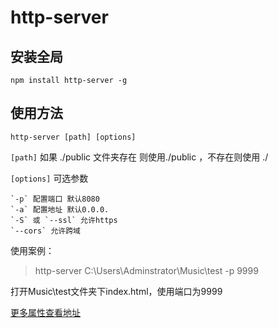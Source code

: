 # http-server

## 安装全局
`npm install http-server -g`

## 使用方法
`http-server [path] [options]`

`[path]` 如果 ./public 文件夹存在 则使用./public ，不存在则使用 ./

`[options]` 可选参数

    `-p` 配置端口 默认8080
    `-a` 配置地址 默认0.0.0.
    `-S` 或 `--ssl` 允许https
    `--cors` 允许跨域

使用案例：

>http-server C:\Users\Adminstrator\Music\test  -p 9999

打开Music\test文件夹下index.html，使用端口为9999 

[更多属性查看地址](https://www.npmjs.com/package/http-server)